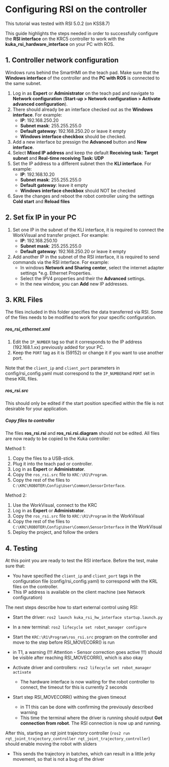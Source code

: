 # Configuring RSI on the controller

This tutorial was tested with RSI 5.0.2 (on KSS8.7)

This guide highlights the steps needed in order to successfully configure the **RSI interface** on the KRC5 controller to work with the **kuka_rsi_hardware_interface** on your PC with ROS.

## 1. Controller network configuration

Windows runs behind the SmartHMI on the teach pad. Make sure that the **Windows interface** of the controller and the **PC with ROS** is connected to the same subnet.

1. Log in as **Expert** or **Administrator** on the teach pad and navigate to **Network configuration** (**Start-up > Network configuration > Activate advanced configuration**).
2. There should already be an interface checked out as the **Windows interface**. For example:
   * **IP**: 192.168.250.20
   * **Subnet mask**: 255.255.255.0
   * **Default gateway**: 192.168.250.20 or leave it empty
   * **Windows interface checkbox** should be checked.
3. Add a new interface bz pressign the **Advanced** button and **New interface**.
4. Select **Mixed IP address** and keep the default **Receiving task: Target subnet** and **Real-time receiving Task: UDP**
5. Set the IP address to a different subnet then the **KLI interface**. For example:
   * **IP**: 192.168.10.20
   * **Subnet mask**: 255.255.255.0
   * **Default gateway**: leave it empty
   * **Windows interface checkbox** should NOT be checked
6. Save the changes and reboot the robot controller using the settings **Cold start** and **Reload files**

## 2. Set fix IP in your PC
1. Set one IP in the subnet of the KLI interface, it is required to connect the WorkVisual and transfer project. For example:
   * **IP**: 192.168.250.10   
   * **Subnet mask**: 255.255.255.0
   * **Default gateway**: 192.168.250.20 or leave it empty
2. Add another IP in the subnet of the RSI interface, it is required to send commands via the RSI interface. For example:
   * In windows **Network and Sharing center**, select the internet adapter settings *e.g. Ethernet Properties.
   * Select the IPV4 properties and their the **Advanced** settings.
   * In the new window, you can **Add** new IP addresses.

## 3. KRL Files

The files included in this folder specifies the data transferred via RSI. Some of the files needs to be modified to work for your specific configuration.

##### ros_rsi_ethernet.xml
1. Edit the `IP_NUMBER` tag so that it corresponds to the IP address (192.168.1.xx) previously added for your PC.
2. Keep the `PORT` tag as it is (59152) or change it if you want to use another port.

Note that the `client_ip` and `client_port` parameters in config/rsi_config.yaml must correspond to the `IP_NUMBER`and `PORT` set in these KRL files.

##### ros_rsi.src
This should only be edited if the start position specified within the file is not desirable for your application.

##### Copy files to controller
The files **ros_rsi.rsi** and **ros_rsi.rsi.diagram** should not be edited. All files are now ready to be copied to the Kuka controller:

Method 1:
1. Copy the files to a USB-stick.
2. Plug it into the teach pad or controller.
3. Log in as **Expert** or **Administrator**.
4. Copy the `ros_rsi.src` file to `KRC:\R1\Program`.
5. Copy the rest of the files to `C:\KRC\ROBOTER\Config\User\Common\SensorInterface`.

Method 2:
1. Use the WorkVisual, connect to the KRC
2. Log in as **Expert** or **Administrator**.
4. Copy the `ros_rsi.src` file to `KRC:\R1\Program` in the WorkVisual
5. Copy the rest of the files to `C:\KRC\ROBOTER\Config\User\Common\SensorInterface` in the WorkVisual
6. Deploy the project, and follow the orders

## 4. Testing
At this point you are ready to test the RSI interface. Before the test, make sure that:

* You have specified the `client_ip` and `client_port` tags in the configuration file (config/rsi_config.yaml) to correspond with the KRL files on the controller.
* This IP address is available on the client machine (see Network configuration)

The next steps describe how to start external control using RSI:

* Start the driver: ```ros2 launch kuka_rsi_hw_interface startup.launch.py```

* In a new terminal: ```ros2 lifecycle set robot_manager configure```

*	Start the `KRC:\R1\Program\ros_rsi.src` program on the controller and move to the step before RSI_MOVECORR() is run
  * in T1, a warning (!!! Attention - Sensor correction goes active !!!) should be visible after reaching RSI_MOVECORR(), which is also okay
* Activate driver and controllers: ```ros2 lifecycle set robot_manager activate```
  * The hardware interface is now waiting for the robot controller to connect, the timeout for this is currently 2 seconds
* Start step RSI_MOVECORR() withing the given timeout
  * in T1 this can be done with confirming the previously described warning
  * This time the terminal where the driver is running should output **Got connection from robot**. The RSI connection is now up and running.

After this, starting an rqt joint trajectory controller (```ros2 run rqt_joint_trajectory_controller rqt_joint_trajectory_controller```) should enable moving the robot with sliders
-	This sends the trajectory in batches, which can result in a little jerky movement, so that is not a bug of the driver
